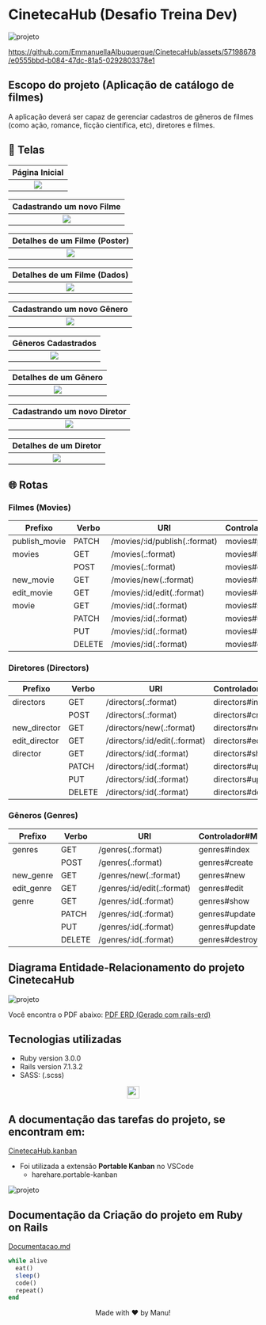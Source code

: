 # CinetecaHub (Desafio Treina Dev)

![projeto](.github/assets/ProjectPoster.png)

https://github.com/EmmanuellaAlbuquerque/CinetecaHub/assets/57198678/e0555bbd-b084-47dc-81a5-0292803378e1

## Escopo do projeto (Aplicação de catálogo de filmes)

A aplicação deverá ser capaz de gerenciar cadastros de gêneros de filmes (como ação, romance, ficção científica, etc), diretores e filmes.

## :art: Telas

Página Inicial |
:---: |
<img src=".github/assets/PaginaInicial.png"> |

Cadastrando um novo Filme |
:---: |
<img src=".github/assets/NovoFilme.png" > |

Detalhes de um Filme (Poster) |
:---: |
<img src=".github/assets/DetalhesDeUmFilme.png"> |

Detalhes de um Filme (Dados) |
:---: |
<img src=".github/assets/DetalhesDeUmFilme2.png" > |

Cadastrando um novo Gênero |
:---: |
<img src=".github/assets/NovoGenero.png" > |

Gêneros Cadastrados |
:---: |
<img src=".github/assets/GenerosCadastrados.png" > |

Detalhes de um Gênero  |
:---: |
<img src=".github/assets/DetalhesGenero.png" > |

Cadastrando um novo Diretor  |
:---: |
<img src=".github/assets/NovoDiretor.png" > |

Detalhes de um Diretor |
:---: |
<img src=".github/assets/DetalhesDiretor.png" > |

## :globe_with_meridians: Rotas

### Filmes (Movies)

| Prefixo          | Verbo   | URI                            | Controlador#Método            |
|------------------|---------|--------------------------------|-------------------------------|
| publish_movie    | PATCH   | /movies/:id/publish(.:format)  | movies#publish                |
| movies           | GET     | /movies(.:format)              | movies#index                  |
|                  | POST    | /movies(.:format)              | movies#create                 |
| new_movie        | GET     | /movies/new(.:format)          | movies#new                    |
| edit_movie       | GET     | /movies/:id/edit(.:format)     | movies#edit                   |
| movie            | GET     | /movies/:id(.:format)          | movies#show                   |
|                  | PATCH   | /movies/:id(.:format)          | movies#update                 |
|                  | PUT     | /movies/:id(.:format)          | movies#update                 |
|                  | DELETE  | /movies/:id(.:format)          | movies#destroy                |

### Diretores (Directors)

| Prefixo          | Verbo   | URI                            | Controlador#Método            |
|------------------|---------|--------------------------------|-------------------------------|
| directors        | GET     | /directors(.:format)           | directors#index               |
|                  | POST    | /directors(.:format)           | directors#create              |
| new_director     | GET     | /directors/new(.:format)       | directors#new                 |
| edit_director    | GET     | /directors/:id/edit(.:format)  | directors#edit                |
| director         | GET     | /directors/:id(.:format)       | directors#show                |
|                  | PATCH   | /directors/:id(.:format)       | directors#update              |
|                  | PUT     | /directors/:id(.:format)       | directors#update              |
|                  | DELETE  | /directors/:id(.:format)       | directors#destroy             |

### Gêneros (Genres)

| Prefixo          | Verbo   | URI                            | Controlador#Método            |
|------------------|---------|--------------------------------|-------------------------------|
| genres           | GET     | /genres(.:format)              | genres#index                  |
|                  | POST    | /genres(.:format)              | genres#create                 |
| new_genre        | GET     | /genres/new(.:format)          | genres#new                    |
| edit_genre       | GET     | /genres/:id/edit(.:format)     | genres#edit                   |
| genre            | GET     | /genres/:id(.:format)          | genres#show                   |
|                  | PATCH   | /genres/:id(.:format)          | genres#update                 |
|                  | PUT     | /genres/:id(.:format)          | genres#update                 |
|                  | DELETE  | /genres/:id(.:format)          | genres#destroy                |

## Diagrama Entidade-Relacionamento do projeto CinetecaHub

![projeto](.github/assets/CinetecaHubERD.png)

Você encontra o PDF abaixo:
[PDF ERD (Gerado com rails-erd)](https://github.com/EmmanuellaAlbuquerque/CinetecaHub/blob/main/erd.pdf)

## Tecnologias utilizadas

* Ruby version 3.0.0
* Rails version 7.1.3.2 
* SASS: (.scss)

<p align="center">
  <img src=".github/assets/Techs.png" height=25 > 
</p>

## A documentação das tarefas do projeto, se encontram em: 
[CinetecaHub.kanban](https://github.com/EmmanuellaAlbuquerque/CinetecaHub/blob/main/.github/CinetecaHub.kanban)
* Foi utilizada a extensão **Portable Kanban** no VSCode 
  * harehare.portable-kanban

![projeto](.github/assets/FinalCinetecaHubKanbanScreenshot.png)

## Documentação da Criação do projeto em Ruby on Rails

[Documentacao.md](https://github.com/EmmanuellaAlbuquerque/CinetecaHub/blob/main/.github/docs/Documentacao.md)

```ruby
while alive
  eat()
  sleep()
  code()
  repeat()
end
```

<p style="text-align:center;">Made with ❤️ by Manu!</p>
